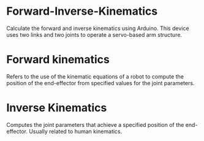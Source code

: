 # Forward-Inverse-Kinematics
Calculate the forward and inverse kinematics using Arduino. This device uses two links and two joints to operate a servo-based arm structure. 
# Forward kinematics 
Refers to the use of the kinematic equations of a robot to compute the position of the end-effector from specified values for the joint parameters. 
# Inverse Kinematics
Computes the joint parameters that achieve a specified position of the end-effector. Usually related to human kinematics.
